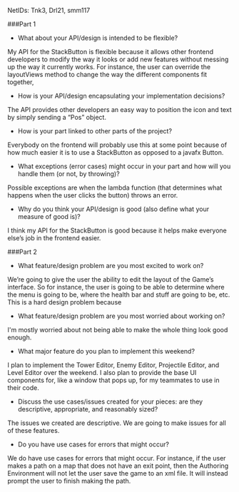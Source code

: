NetIDs: Tnk3, Drl21, smm117

###Part 1
* What about your API/design is intended to be flexible?

My API for the StackButton is flexible because it allows other frontend developers to modify the way it looks or add new features without messing up the way it currently works. For instance, the user can override the layoutViews method to change the way the different components fit together,

* How is your API/design encapsulating your implementation decisions?

The API provides other developers an easy way to position the icon and text by simply sending a “Pos” object.

* How is your part linked to other parts of the project?

Everybody on the frontend will probably use this at some point because of how much easier it is to use a StackButton as opposed to a javafx Button.

* 	What exceptions (error cases) might occur in your part and how will you handle them (or not, by throwing)?

Possible exceptions are when the lambda function (that determines what happens when the user clicks the button) throws an error. 

* Why do you think your API/design is good (also define what your measure of good is)?

I think my API for the StackButton is good because it helps make everyone else’s job in the frontend easier.

###Part 2
* What feature/design problem are you most excited to work on?

We’re going to give the user the ability to edit the layout of the Game’s interface. So for instance, the user is going to be able to determine where the menu is going to be, where the health bar and stuff are going to be, etc. This is a hard design problem because 

* What feature/design problem are you most worried about working on?

I'm mostly worried about not being able to make the whole thing look good enough. 

* 	What major feature do you plan to implement this weekend?

I plan to implement the Tower Editor, Enemy Editor, Projectile Editor, and Level Editor over the weekend. I also plan to provide the base UI components for, like a window that pops up, for my teammates to use in their code.

* Discuss the use cases/issues created for your pieces: are they descriptive, appropriate, and reasonably sized?

The issues we created are descriptive. We are going to make issues for all of these features.

* Do you have use cases for errors that might occur?

We do have use cases for errors that might occur. For instance, if the user makes a path on a map that does not have an exit point, then the Authoring Environment will not let the user save the game to an xml file. It will instead prompt the user to finish making the path.
